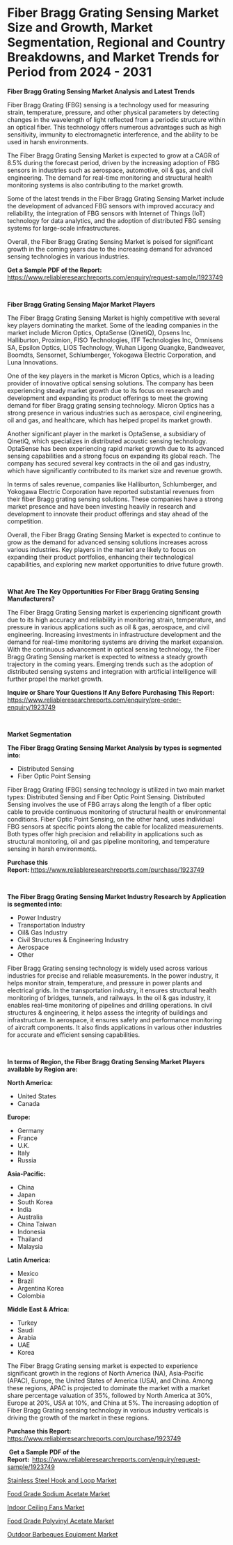 <p><h1>Fiber Bragg Grating Sensing Market Size and Growth, Market Segmentation, Regional and Country Breakdowns, and Market Trends for Period from 2024 -  2031</h1></p><p><strong>Fiber Bragg Grating Sensing Market Analysis and Latest Trends</strong></p>
<p><p>Fiber Bragg Grating (FBG) sensing is a technology used for measuring strain, temperature, pressure, and other physical parameters by detecting changes in the wavelength of light reflected from a periodic structure within an optical fiber. This technology offers numerous advantages such as high sensitivity, immunity to electromagnetic interference, and the ability to be used in harsh environments.</p><p>The Fiber Bragg Grating Sensing Market is expected to grow at a CAGR of 8.5% during the forecast period, driven by the increasing adoption of FBG sensors in industries such as aerospace, automotive, oil & gas, and civil engineering. The demand for real-time monitoring and structural health monitoring systems is also contributing to the market growth.</p><p>Some of the latest trends in the Fiber Bragg Grating Sensing Market include the development of advanced FBG sensors with improved accuracy and reliability, the integration of FBG sensors with Internet of Things (IoT) technology for data analytics, and the adoption of distributed FBG sensing systems for large-scale infrastructures.</p><p>Overall, the Fiber Bragg Grating Sensing Market is poised for significant growth in the coming years due to the increasing demand for advanced sensing technologies in various industries.</p></p>
<p><strong>Get a Sample PDF of the Report:&nbsp;</strong> <a href="https://www.reliableresearchreports.com/enquiry/request-sample/1923749">https://www.reliableresearchreports.com/enquiry/request-sample/1923749</a></p>
<p>&nbsp;</p>
<p><strong>Fiber Bragg Grating Sensing Major Market Players</strong></p>
<p><p>The Fiber Bragg Grating Sensing Market is highly competitive with several key players dominating the market. Some of the leading companies in the market include Micron Optics, OptaSense (QinetiQ), Opsens Inc, Halliburton, Proximion, FISO Technologies, ITF Technologies Inc, Omnisens SA, Epsilon Optics, LIOS Technology, Wuhan Ligong Guangke, Bandweaver, Boomdts, Sensornet, Schlumberger, Yokogawa Electric Corporation, and Luna Innovations.</p><p>One of the key players in the market is Micron Optics, which is a leading provider of innovative optical sensing solutions. The company has been experiencing steady market growth due to its focus on research and development and expanding its product offerings to meet the growing demand for fiber Bragg grating sensing technology. Micron Optics has a strong presence in various industries such as aerospace, civil engineering, oil and gas, and healthcare, which has helped propel its market growth.</p><p>Another significant player in the market is OptaSense, a subsidiary of QinetiQ, which specializes in distributed acoustic sensing technology. OptaSense has been experiencing rapid market growth due to its advanced sensing capabilities and a strong focus on expanding its global reach. The company has secured several key contracts in the oil and gas industry, which have significantly contributed to its market size and revenue growth.</p><p>In terms of sales revenue, companies like Halliburton, Schlumberger, and Yokogawa Electric Corporation have reported substantial revenues from their fiber Bragg grating sensing solutions. These companies have a strong market presence and have been investing heavily in research and development to innovate their product offerings and stay ahead of the competition.</p><p>Overall, the Fiber Bragg Grating Sensing Market is expected to continue to grow as the demand for advanced sensing solutions increases across various industries. Key players in the market are likely to focus on expanding their product portfolios, enhancing their technological capabilities, and exploring new market opportunities to drive future growth.</p></p>
<p>&nbsp;</p>
<p><strong>What Are The Key Opportunities For Fiber Bragg Grating Sensing Manufacturers?</strong></p>
<p><p>The Fiber Bragg Grating Sensing market is experiencing significant growth due to its high accuracy and reliability in monitoring strain, temperature, and pressure in various applications such as oil & gas, aerospace, and civil engineering. Increasing investments in infrastructure development and the demand for real-time monitoring systems are driving the market expansion. With the continuous advancement in optical sensing technology, the Fiber Bragg Grating Sensing market is expected to witness a steady growth trajectory in the coming years. Emerging trends such as the adoption of distributed sensing systems and integration with artificial intelligence will further propel the market growth.</p></p>
<p><strong>Inquire or Share Your Questions If Any Before Purchasing This Report:</strong> <a href="https://www.reliableresearchreports.com/enquiry/pre-order-enquiry/1923749">https://www.reliableresearchreports.com/enquiry/pre-order-enquiry/1923749</a></p>
<p>&nbsp;</p>
<p><strong>Market Segmentation</strong></p>
<p><strong>The Fiber Bragg Grating Sensing Market Analysis by types is segmented into:</strong></p>
<p><ul><li>Distributed Sensing</li><li>Fiber Optic Point Sensing</li></ul></p>
<p><p>Fiber Bragg Grating (FBG) sensing technology is utilized in two main market types: Distributed Sensing and Fiber Optic Point Sensing. Distributed Sensing involves the use of FBG arrays along the length of a fiber optic cable to provide continuous monitoring of structural health or environmental conditions. Fiber Optic Point Sensing, on the other hand, uses individual FBG sensors at specific points along the cable for localized measurements. Both types offer high precision and reliability in applications such as structural monitoring, oil and gas pipeline monitoring, and temperature sensing in harsh environments.</p></p>
<p><strong>Purchase this Report:&nbsp;</strong><a href="https://www.reliableresearchreports.com/purchase/1923749">https://www.reliableresearchreports.com/purchase/1923749</a></p>
<p>&nbsp;</p>
<p><strong>The Fiber Bragg Grating Sensing Market Industry Research by Application is segmented into:</strong></p>
<p><ul><li>Power Industry</li><li>Transportation Industry</li><li>Oil& Gas Industry</li><li>Civil Structures & Engineering Industry</li><li>Aerospace</li><li>Other</li></ul></p>
<p><p>Fiber Bragg Grating sensing technology is widely used across various industries for precise and reliable measurements. In the power industry, it helps monitor strain, temperature, and pressure in power plants and electrical grids. In the transportation industry, it ensures structural health monitoring of bridges, tunnels, and railways. In the oil & gas industry, it enables real-time monitoring of pipelines and drilling operations. In civil structures & engineering, it helps assess the integrity of buildings and infrastructure. In aerospace, it ensures safety and performance monitoring of aircraft components. It also finds applications in various other industries for accurate and efficient sensing capabilities.</p></p>
<p>&nbsp;</p>
<p><strong>In terms of Region, the Fiber Bragg Grating Sensing Market Players available by Region are:</strong></p>
<p>
    <p> <strong> North America: </strong>
        <ul>
            <li>United States</li>
            <li>Canada</li>
        </ul>
        </p> 
    <p> <strong> Europe: </strong>
        <ul>
            <li>Germany</li>
            <li>France</li>
            <li>U.K.</li>
            <li>Italy</li>
            <li>Russia</li>
        </ul>
        </p> 
    <p> <strong> Asia-Pacific: </strong>
        <ul>
            <li>China</li>
            <li>Japan</li>
            <li>South Korea</li>
            <li>India</li>
            <li>Australia</li>
            <li>China Taiwan</li>
            <li>Indonesia</li>
            <li>Thailand</li>
            <li>Malaysia</li>
        </ul>
        </p> 
    <p> <strong> Latin America: </strong>
        <ul>
            <li>Mexico</li>
            <li>Brazil</li>
            <li>Argentina Korea</li>
            <li>Colombia</li>
        </ul>
        </p> 
    <p> <strong> Middle East & Africa: </strong>
        <ul>
            <li>Turkey</li>
            <li>Saudi</li>
            <li>Arabia</li>
            <li>UAE</li>
            <li>Korea</li>
        </ul>
    </p>
    </p>
<p><p>The Fiber Bragg Grating sensing market is expected to experience significant growth in the regions of North America (NA), Asia-Pacific (APAC), Europe, the United States of America (USA), and China. Among these regions, APAC is projected to dominate the market with a market share percentage valuation of 35%, followed by North America at 30%, Europe at 20%, USA at 10%, and China at 5%. The increasing adoption of Fiber Bragg Grating sensing technology in various industry verticals is driving the growth of the market in these regions.</p></p>
<p><strong>Purchase this Report: </strong><a href="https://www.reliableresearchreports.com/purchase/1923749">https://www.reliableresearchreports.com/purchase/1923749</a></p>
<p>&nbsp;<strong>Get a Sample PDF of the Report:&nbsp;&nbsp;</strong><a href="https://www.reliableresearchreports.com/enquiry/request-sample/1923749">https://www.reliableresearchreports.com/enquiry/request-sample/1923749</a></p>
<p><strong></strong></p>
<p><p><a href="https://view.publitas.com/reportprime-1/insights-into-stainless-steel-hook-and-loop-market-size-analysing-market-share-trends-and-growth-from-2024-to-2031/">Stainless Steel Hook and Loop Market</a></p><p><a href="https://fuschia-pecorino-a6d.notion.site/Food-Grade-Sodium-Acetate-Market-Size-Focuses-on-Market-Dynamics-In-Depth-Analysis-and-Future-Proje-fb7b0a29859844629769a1d9ad944280">Food Grade Sodium Acetate Market</a></p><p><a href="https://view.publitas.com/reportprime-1/indoor-ceiling-fans-market-size-and-growth-market-segmentation-regional-and-country-breakdowns-and-market-trends-for-period-from-2024-2031/">Indoor Ceiling Fans Market</a></p><p><a href="https://changeable-paste-463.notion.site/Food-Grade-Polyvinyl-Acetate-Market-Research-Report-Reveals-The-Latest-Trends-And-Opportunities-of-t-0b302fc45a294d8c8e2703c642d7b91f">Food Grade Polyvinyl Acetate Market</a></p><p><a href="https://florentine-yuzu-f42.notion.site/Outdoor-Barbeques-Equipment-Market-Furnish-Information-about-Market-Size-Market-Share-Market-Dynam-ec62df652136445e8b54fd817d84a0b6">Outdoor Barbeques Equipment Market</a></p></p>